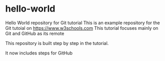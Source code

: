 # hello-world
Hello World repository for Git tutorial
This is an example repository for the Git tutoial on https://www.w3schools.com
This tutorial focuses mainly on Git and GitHub as its remote

This repository is built step by step in the tutorial.

It now includes steps for GitHub
